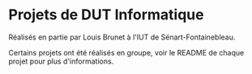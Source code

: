 # Projets de DUT Informatique

Réalisés en partie par Louis Brunet à l'IUT de Sénart-Fontainebleau.

Certains projets ont été réalisés en groupe, voir le README de chaque projet pour plus d'informations.

